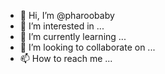 - 👋 Hi, I’m @pharoobaby
- 👀 I’m interested in ...
- 🌱 I’m currently learning ...
- 💞️ I’m looking to collaborate on ...
- 📫 How to reach me ...

<!---
pharoobaby/pharoobaby is a ✨ special ✨ repository because its `README.md` (this file) appears on your GitHub profile.
You can click the Preview link to take a look at your changes.
--->
